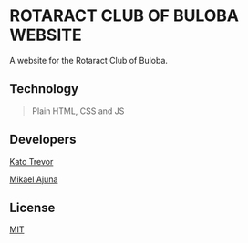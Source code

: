 # ROTARACT CLUB OF BULOBA WEBSITE
A website for the Rotaract Club of Buloba.


## Technology
> Plain HTML, CSS and JS


## Developers
[Kato Trevor](https://github.com/Kato-Trevor)

[Mikael Ajuna](https://github.com/code-maestro)


## License
[MIT](https://choosealicense.com/licenses/mit/)